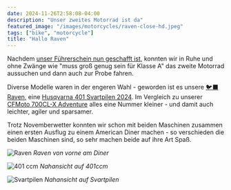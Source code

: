 ```yaml
---
date: 2024-11-26T2:58:08-04:00
description: "Unser zweites Motorrad ist da"
featured_image: "/images/motorcycles/raven-close-hd.jpeg"
tags: ["bike", "motorcycle"]
title: "Hallo Raven"
---
```

Nachdem [unser Führerschein nun geschafft ist](/post/2024-10-27-license-a.md), konnten wir in Ruhe und ohne Zwänge wie "muss groß genug sein für Klasse A" das zweite Motorrad aussuchen und dann auch zur Probe fahren.

Diverse Modelle waren in der engeren Wahl - geworden ist es unsere [🐦‍⬛ Raven](/vehicles/motorcycle2-raven/), eine [Husqvarna 401 Svartpilen 2024](https://www.husqvarna-motorcycles.com/de-de/models/naked/svartpilen/svartpilen-401-2024.html). Im Vergleich zu unserer [CFMoto 700CL-X Adventure](/vehicles/motorcycle1-kazuko/) alles eine Nummer kleiner - und damit auch leichter, agiler und sparsamer.

Trotz Novemberwetter konnten wir schon mit beiden Maschinen zusammen einen ersten Ausflug zu einem American Diner machen - so verschieden die beiden Maschinen sind, so sehr machen beide auf ihre Art Spaß.

![Raven](/images/motorcycles/raven1.jpeg)
*Raven von vorne am Diner*

![401 ccm](/images/motorcycles/raven2.jpeg)
*Nahansicht auf 401ccm*

![Svartpilen](/images/motorcycles/raven3.jpeg)
*Nahansicht auf Svartpilen*

